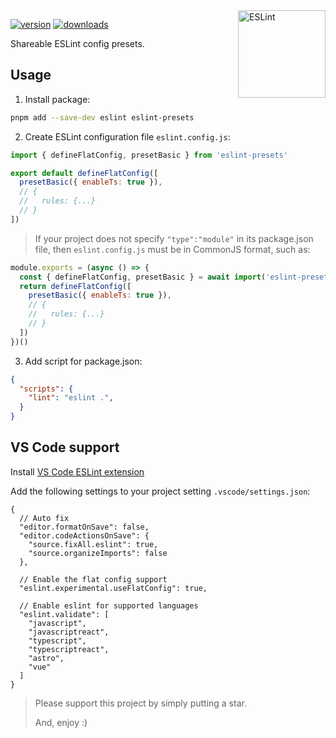 <!-- Badges -->
[src-version]: https://img.shields.io/npm/v/eslint-presets?style=flat&color=444&label=version
[src-download]: https://img.shields.io/npm/dm/eslint-presets?style=flat&color=444&label=download
[href-npm]: https://npmjs.com/package/eslint-presets

<img src="https://api.iconify.design/logos:eslint.svg" alt="ESLint" align="right" width="140" height="140" />

[![version][src-version]][href-npm]
[![downloads][src-download]][href-npm]

Shareable ESLint config presets.

## Usage

1. Install package:

```sh
pnpm add --save-dev eslint eslint-presets
```

2. Create ESLint configuration file `eslint.config.js`:

```js
import { defineFlatConfig, presetBasic } from 'eslint-presets'

export default defineFlatConfig([
  presetBasic({ enableTs: true }),
  // {
  //   rules: {...}
  // }
])
```

> If your project does not specify `"type":"module"` in its package.json file,
> then `eslint.config.js` must be in CommonJS format, such as:

```js
module.exports = (async () => {
  const { defineFlatConfig, presetBasic } = await import('eslint-presets')
  return defineFlatConfig([
    presetBasic({ enableTs: true }),
    // {
    //   rules: {...}
    // }
  ])
})()
```

3. Add script for package.json:

```json
{
  "scripts": {
    "lint": "eslint .",
  }
}
```

## VS Code support

Install [VS Code ESLint extension](https://marketplace.visualstudio.com/items?itemName=dbaeumer.vscode-eslint)

Add the following settings to your project setting `.vscode/settings.json`:

```jsonc
{
  // Auto fix
  "editor.formatOnSave": false,
  "editor.codeActionsOnSave": {
    "source.fixAll.eslint": true,
    "source.organizeImports": false
  },

  // Enable the flat config support
  "eslint.experimental.useFlatConfig": true,

  // Enable eslint for supported languages
  "eslint.validate": [
    "javascript",
    "javascriptreact",
    "typescript",
    "typescriptreact",
    "astro",
    "vue"
  ]
}
```

> Please support this project by simply putting a star.
>
> And, enjoy :)
